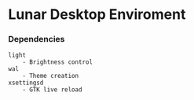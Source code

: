 # Lunar Desktop Enviroment

### Dependencies
    light 
        - Brightness control
    wal
        - Theme creation
    xsettingsd
        - GTK live reload
